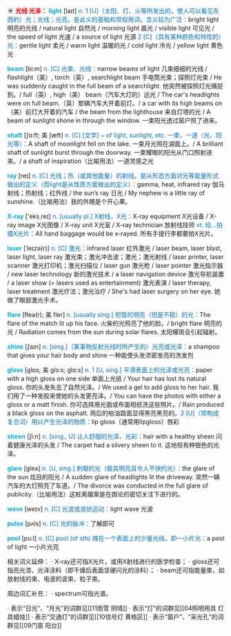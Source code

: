 ☀ <font color="red">**光线 光泽：**</font>
<font color="sky blue">**light**</font> [laɪt] 
<font color="#0070c0">n. 1 [U]（太阳、灯、火等所发出的，使人可以看见东西的）光；光线；光亮。是此义的基础和常规用词，含义较为广泛：</font>bright light 明亮的光线 / natural light 自然光 / morning light 晨光 / visible light 可见光 / the speed of light 光速 / a source of light 光源 <font color="#0070c0">2 [C]（具有某种颜色和特性的）光：</font>gentle light 柔光 / warm light 温暖的光 / cold light 冷光 / yellow light 黄色光
           
<font color="sky blue">**beam**</font> [bi:m]
<font color="#0070c0">n. [C] 光束、光线：</font>narrow beams of light 几束细细的光线 / flashlight（美）, torch（英）, searchlight beam 手电筒光束；探照灯光束 / He was suddenly caught in the full beam of a searchlight. 他突然被探照灯光捕捉到。/ full（英）, high（美） beam（汽车大灯的）远光 / The car's headlights were on full beam.（英）那辆汽车大开着前灯。/ a car with its high beams on（美）前灯大开着的汽车 / the beam from the lighthouse 来自灯塔的光 / A beam of sunlight shone in through the window. 一束阳光透过窗户照了进来。

<font color="sky blue">**shaft**</font> [ʃɑ:ft; 美 ʃæft]
<font color="#0070c0">n. [C] [文学] ~ of light, sunlight, etc. 一束，一道（光、阳光等）：</font>A shaft of moonlight fell on the lake. 一束月光照在湖面上。/ A brilliant shaft of sunlight burst through the doorway. 一束耀眼的阳光从门口照射进来。/ a shaft of inspiration（比喻用法）一道灵感之光
 
<font color="sky blue">**ray**</font> [reɪ] 
<font color="#0070c0">n. [C] 光线；热（或其他能量）的射线。是从形态方面对光等能量形式做出的定义（而light是从性质方面做出的定义）：</font>gamma, heat, infrared ray 伽马射线；热射线；红外线 / the sun’s ray 日光 / My nephew is a little ray of sunshine.（比喻用法）我的外甥是个开心果。

<font color="sky blue">**X-ray**</font> ['eks͵reɪ] 
<font color="#0070c0">n. [usually pl.] X射线，X光：</font>X-ray equipment X光设备 / X-ray image X光图像 / X-ray unit X光室 / X-ray technician 放射线技师 <font color="#0070c0">vt. 给…拍摄X光片：</font>All hand baggage would be x-rayed. 所有手提行李都要拍X光片。
           
<font color="sky blue">**laser**</font> [ˈleɪzə(r)]
<font color="#0070c0">n. [C] 激光：</font>infrared laser 红外激光 / laser beam, laser blast, laser light, laser ray 激光束；激光冲击波；激光；激光射线 / laser printer, laser scanner 激光打印机；激光扫描仪 / laser gun 激光枪 / laser pointer 激光指示器 / new laser technology 新的激光技术 / a laser navigation device 激光导航装置 / a laser show (= lasers used as entertainment) 激光表演 / laser therapy, laser treatment 激光疗法；激光治疗 / She's had laser surgery on her eye. 她做了眼部激光手术。
           
<font color="sky blue">**flare**</font> [fleə(r); 美 fler]
<font color="#0070c0">n. [usually sing.] 短暂的明亮（但是不稳）的光：</font>The flare of the match lit up his face. 火柴的光照亮了他的脸。/ bright flare 明亮的光 / Radiation comes from the sun during solar flares. 太阳耀斑会引起辐射。

<font color="sky blue">**shine**</font> [ʃaɪn] 
<font color="#0070c0">n. [sing.]（某事物反射光线时所产生的）光亮或光泽：</font>a shampoo that gives your hair body and shine 一种能使头发浓密发亮的洗发剂
           
<font color="sky blue">**gloss**</font> [glɒs; 美 glɔ:s; glɑ:s]
<font color="#0070c0">n. 1 [U, sing.] 平滑表面上的光泽或光亮：</font>paper with a high gloss on one side 单面上光纸 / Your hair has lost its natural gloss. 你的头发失去了自然光泽。/ We used a gel to add gloss to her hair. 我们用了一种发胶来使她的头发更亮泽。/ You can have the photos with either a gloss or a matt finish. 你可选择用光面或布面相纸洗这些照片。/ Rain produced a black gloss on the asphalt. 雨后的柏油路面显得黑亮黑亮的。<font color="#0070c0">2 [U]（常构成复合词）用以产生光泽的物质：</font>lip gloss（通常用lipgloss）唇彩
           
<font color="sky blue">**sheen**</font> [ʃi:n]
<font color="#0070c0">n. [sing., U] 让人舒服的光泽、光彩：</font>hair with a healthy sheen 闪着健康光泽的头发 / The carpet had a silvery sheen to it. 这地毯有种银色的光泽。

<font color="sky blue">**glare**</font> [ɡleə] 
<font color="#0070c0">n. [U, sing.] 刺眼的光（极其明亮且令人不快的光）：</font>the glare of the sun 炫目的阳光 / A sudden glare of headlights lit the driveway. 突然一辆汽车的大灯照亮了车道。/ The divorce was conducted in the full glare of publicity.（比喻用法）这桩离婚案是在舆论的密切关注下进行的。

<font color="sky blue">**wave**</font> [weɪv] 
<font color="#0070c0">n. [C] 光波或波状运动：</font>light wave 光波

<font color="sky blue">**pulse**</font> [pʌls] 
<font color="#0070c0">n. [C] 光的脉冲：</font>了解即可

<font color="sky blue">**pool**</font> [pu:l] 
<font color="#0070c0">n. [C] pool (of sth) 摊在一个表面上的少量光线，即一小片光：</font>a pool of light 一小片光亮

相关词义延伸：
· X-ray还可指X光片，或用X射线进行的医学检查；
· gloss还可指亮光漆、光泽涂料（即干燥后表面坚硬闪光的涂料）；
· beam还可指能量束，如放射线的束、电波的波束、粒子束。

周边词汇补充：
· spectrum可指光谱。

· 表示“日光”、“月光”的词群见[[11雨雪 阴晴]]
· 表示“灯”的词群见[[04照明用具 灯具蜡烛]]
· 表示“交通灯”的词群见[[10信号灯 黄格区]]
· 表示“窗户”、“采光孔”的词群见[[09门窗 阳台]]
